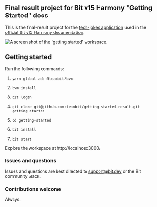 ## Final result project for Bit v15 Harmony "Getting Started" docs

This is the final-result project for the [tech-jokes application](https://github.com/teambit/getting-started) used in the [official Bit v15 Harmony documentation](https://harmony-docs.bit.dev/docs/getting-started/install-bit).

![A screen shot of the 'getting started' workspace](https://user-images.githubusercontent.com/49904302/108791974-eef57d80-7588-11eb-9732-14fb23bff90c.png).

## Getting started

Run the following commands:

1. `yarn global add @teambit/bvm`

2. `bvm install`

3. `bit login`

4. `git clone git@github.com:teambit/getting-started-result.git getting-started`

5. `cd getting-started`

6. `bit install`

7. `bit start`

Explore the workspace at http://localhost:3000/

### Issues and questions

Issues and questions are best directed to support@bit.dev or the Bit community Slack.

### Contributions welcome

Always.
